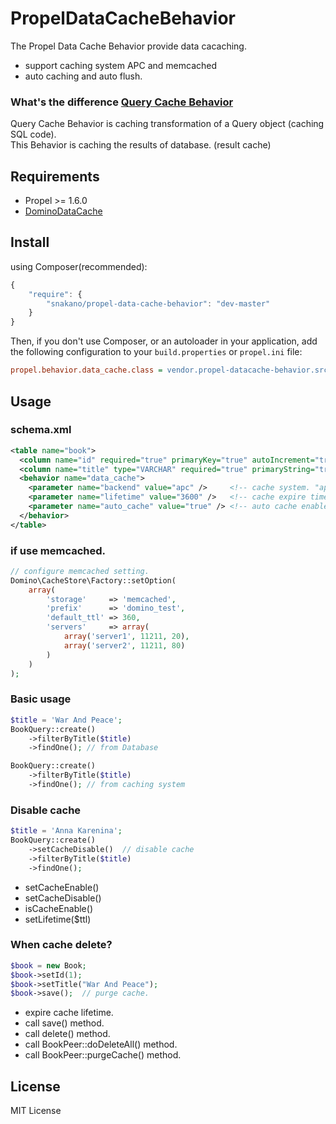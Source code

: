 PropelDataCacheBehavior
==========================

The Propel Data Cache Behavior provide data cacaching.

- support caching system APC and memcached
- auto caching and auto flush.


### What's the difference [Query Cache Behavior](http://propelorm.org/behaviors/query-cache.html)

Query Cache Behavior is caching transformation of a Query object (caching SQL code).<br />
This Behavior is caching the results of database. (result cache)


Requirements
------------

- Propel >= 1.6.0
- [DominoDataCache](https://github.com/SNakano/DataCache)


Install
-------

using Composer(recommended):
```javascript
{
    "require": {
        "snakano/propel-data-cache-behavior": "dev-master"
    }
}
```

Then, if you don't use Composer, or an autoloader in your application, add the
following configuration to your `build.properties` or `propel.ini` file:

```ini
propel.behavior.data_cache.class = vendor.propel-datacache-behavior.src.DataCacheBehavior
```

Usage
-----

### schema.xml

```xml
<table name="book">
  <column name="id" required="true" primaryKey="true" autoIncrement="true" type="INTEGER" />
  <column name="title" type="VARCHAR" required="true" primaryString="true" />
  <behavior name="data_cache">
    <parameter name="backend" value="apc" />     <!-- cache system. "apc" or "memcache", default "apc". (optional) -->
    <parameter name="lifetime" value="3600" />   <!-- cache expire time (second). default 3600 (optional) -->
    <parameter name="auto_cache" value="true" /> <!-- auto cache enable. default true (optional) -->
  </behavior>
</table>
```

### if use memcached.

```php
// configure memcached setting.
Domino\CacheStore\Factory::setOption(
    array(
        'storage'     => 'memcached',
        'prefix'      => 'domino_test',
        'default_ttl' => 360,
        'servers'     => array(
            array('server1', 11211, 20),
            array('server2', 11211, 80)
        )
    )
);

```

### Basic usage

```php
$title = 'War And Peace';
BookQuery::create()
    ->filterByTitle($title)
    ->findOne(); // from Database

BookQuery::create()
    ->filterByTitle($title)
    ->findOne(); // from caching system
```

### Disable cache

```php
$title = 'Anna Karenina';
BookQuery::create()
    ->setCacheDisable()  // disable cache
    ->filterByTitle($title)
    ->findOne();
```

- setCacheEnable()
- setCacheDisable()
- isCacheEnable()
- setLifetime($ttl)


### When cache delete?

```php
$book = new Book;
$book->setId(1);
$book->setTitle("War And Peace");
$book->save();  // purge cache.
```

- expire cache lifetime.
- call save() method.
- call delete() method.
- call BookPeer::doDeleteAll() method.
- call BookPeer::purgeCache() method.


License
-------

MIT License
